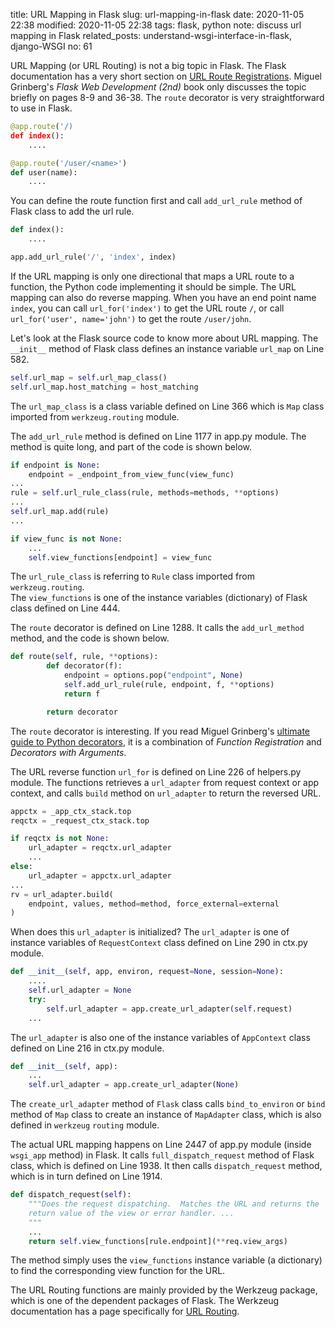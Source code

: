 title: URL Mapping in Flask
slug: url-mapping-in-flask
date: 2020-11-05 22:38
modified: 2020-11-05 22:38
tags: flask, python
note: discuss url mapping in Flask
related_posts: understand-wsgi-interface-in-flask, django-WSGI
no: 61

URL Mapping (or URL Routing) is not a big topic in Flask.  The Flask documentation has a very short 
section on [URL Route Registrations](https://flask.palletsprojects.com/en/1.1.x/api/#url-route-registrations). 
Miguel Grinberg's *Flask Web Development (2nd)* book only discusses the topic briefly on pages 8-9 and 36-38. 
The `route` decorator is very straightforward to use in Flask.  

```python
@app.route('/)
def index():
    ....

@app.route('/user/<name>')
def user(name):
    ....
```

You can define the route function first and call `add_url_rule` method of Flask class to 
add the url rule.

```python
def index():
    ....

app.add_url_rule('/', 'index', index)
```

If the URL mapping is only one directional that maps a URL route to a function, the Python code 
implementing it should be simple.  The URL mapping can also do reverse mapping. 
When you have an end point name `index`, you can call `url_for('index')` to get the URL route `/`, or
call `url_for('user', name='john')` to get the route `/user/john`. 

Let's look at the Flask source code to know more about URL mapping.  The `__init__` method 
of Flask class defines an instance variable `url_map` on Line 582.  

```python
self.url_map = self.url_map_class()
self.url_map.host_matching = host_matching
```

The `url_map_class` is a class variable defined on Line 366 which is `Map` class imported 
from `werkzeug.routing` module. 

The `add_url_rule` method is defined on Line 1177 in app.py module.  The method is quite 
long, and part of the code is shown below. 

```python
if endpoint is None:
    endpoint = _endpoint_from_view_func(view_func)
...
rule = self.url_rule_class(rule, methods=methods, **options)
...
self.url_map.add(rule)
...

if view_func is not None:
    ...
    self.view_functions[endpoint] = view_func

```

The `url_rule_class` is referring to `Rule` class imported from `werkzeug.routing`.  
The `view_functions` is one of the instance variables (dictionary) of Flask class 
defined on Line 444. 

The `route` decorator is defined on Line 1288.  It calls the `add_url_method` method, 
and the code is shown below. 

```python
def route(self, rule, **options):
        def decorator(f):
            endpoint = options.pop("endpoint", None)
            self.add_url_rule(rule, endpoint, f, **options)
            return f

        return decorator
```

The `route` decorator is interesting.  If you read Miguel Grinberg's 
[ultimate guide to Python decorators](https://blog.miguelgrinberg.com/post/the-ultimate-guide-to-python-decorators-part-i-function-registration), 
it is a combination of *Function Registration* and *Decorators with 
Arguments*.  

The URL reverse function `url_for` is defined on Line 226 of helpers.py 
module. The functions retrieves a `url_adapter` from request context or 
app context, and calls `build` method on `url_adapter` to return the 
reversed URL.  

```python
appctx = _app_ctx_stack.top
reqctx = _request_ctx_stack.top

if reqctx is not None:
    url_adapter = reqctx.url_adapter
    ...
else:
    url_adapter = appctx.url_adapter
...
rv = url_adapter.build(
    endpoint, values, method=method, force_external=external
)
```

When does this `url_adapter` is initialized? The `url_adapter` is one of 
instance variables of `RequestContext` class defined on Line 290 in ctx.py module. 

```python
def __init__(self, app, environ, request=None, session=None):
    ....
    self.url_adapter = None
    try:
        self.url_adapter = app.create_url_adapter(self.request)
    ...
```

The `url_adapter` is also one of the instance variables of `AppContext` class
defined on Line 216 in ctx.py module. 

```python
def __init__(self, app):
    ...
    self.url_adapter = app.create_url_adapter(None)
```

The `create_url_adapter` method of `Flask` class calls `bind_to_environ` or
`bind` method of `Map` class to create an instance of `MapAdapter` class, which 
is also defined in `werkzeug` `routing` module.

The actual URL mapping happens on Line 2447 of app.py module (inside `wsgi_app` 
method) in Flask.  It calls `full_dispatch_request` method of Flask class, which is 
defined on Line 1938. It then calls `dispatch_request` method, which is 
in turn defined on Line 1914. 

```python
def dispatch_request(self):
    """Does the request dispatching.  Matches the URL and returns the
    return value of the view or error handler. ...
    """
    ...
    return self.view_functions[rule.endpoint](**req.view_args)

```

The method simply uses the `view_functions` instance variable (a dictionary) 
to find the corresponding view function for the URL.  

The URL Routing functions are mainly provided by the Werkzeug package, which is 
one of the dependent packages of Flask. The Werkzeug documentation has a page 
specifically for [URL Routing](https://werkzeug.palletsprojects.com/en/1.0.x/routing/).  







